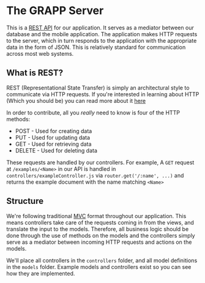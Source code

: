 # The GRAPP Server

This is a [REST API](https://en.wikipedia.org/wiki/Representational_state_transfer) for our application. It serves as a mediator between our database and the mobile application. The application makes HTTP requests to the server, which in turn responds to the application with the appropriate data in the form of JSON. This is relatively standard for communication across most web systems.

## What is REST?
REST (Representational State Transfer) is simply an architectural style to communicate via HTTP requests. If you're interested in learning about HTTP (Which you should be) you can read more about it [here](https://www.tutorialspoint.com/http/index.htm)

In order to contribute, all you _really_ need to know is four of the HTTP methods:
- POST - Used for creating data
- PUT - Used for updating data
- GET - Used for retrieving data
- DELETE - Used for deleting data

These requests are handled by our controllers. For example, A `GET` request at `/examples/<Name>` in our API is handled in `controllers/exampleController.js` via `router.get('/:name', ...)` and returns the example document with the name matching `<Name>`

## Structure
We're following traditional [MVC](https://www.tutorialspoint.com/mvc_framework/mvc_framework_introduction.htm) format throughout our application. This means controllers take care of the requests coming in from the views, and translate the input to the models. Therefore, all business logic should be done through the use of methods on the models and the controllers simply serve as a mediator between incoming HTTP requests and actions on the models. 

We'll place all controllers in the `controllers` folder, and all model definitions in the `models` folder. Example models and controllers exist so you can see how they are implemented.